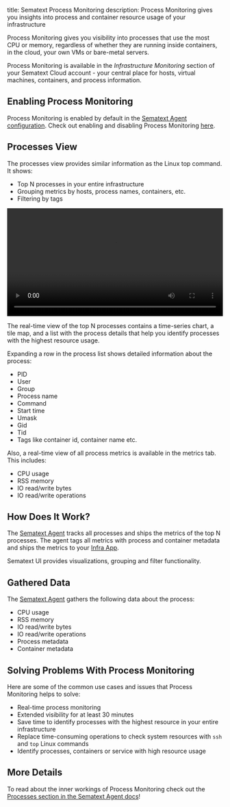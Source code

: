 title: Sematext Process Monitoring
description: Process Monitoring gives you insights into process and container resource usage of your infrastructure

Process Monitoring gives you visibility into processes that use the most CPU or memory, regardless of whether they are running inside containers, in the cloud, your own VMs or bare-metal servers.

Process Monitoring is available in the *Infrastructure Monitoring* section of your Sematext Cloud account - your central place for hosts, virtual machines, containers, and process information.

## Enabling Process Monitoring

Process Monitoring is enabled by default in the [Sematext Agent configuration](../agents/sematext-agent/containers/configuration/). 
Check out enabling and disabling Process Monitoring [here](../agents/sematext-agent/processes/configuration/). 

## Processes View

The processes view provides similar information as the Linux top command. It shows: 

- Top N processes in your entire infrastructure
- Grouping metrics by hosts, process names, containers, etc. 
- Filtering by tags

<video style="display:block; width:100%; height:auto;" controls autoplay>
  <source src="https://cdn.sematext.com/videos/sematext-infra-processes.mp4" type="video/mp4">
Your browser does not support the video tag.
</video>


The real-time view of the top N processes contains a time-series chart, a tile map, and a list with the process details that help you identify processes with the highest resource usage.

Expanding a row in the process list shows detailed information about the process:

- PID
- User
- Group
- Process name
- Command 
- Start time
- Umask
- Gid
- Tid
- Tags like container id, container name etc. 

Also, a real-time view of all process metrics is available in the metrics tab. This includes:

- CPU usage
- RSS memory 
- IO read/write bytes 
- IO read/write operations 

## How Does It Work?

The [Sematext Agent](../agents/sematext-agent) tracks all processes and ships the metrics of the top N processes. The agent tags all metrics with process and container metadata and ships the metrics to your [Infra App](https://sematext.com/docs/monitoring/infrastructure/).  

Sematext UI provides visualizations, grouping and filter functionality. 

## Gathered Data

The [Sematext Agent](../agents/sematext-agent) gathers the following data about the process:

- CPU usage
- RSS memory 
- IO read/write bytes 
- IO read/write operations 
- Process metadata
- Container metadata

## Solving Problems With Process Monitoring

Here are some of the common use cases and issues that Process Monitoring helps to solve:

- Real-time process monitoring
- Extended visibility for at least 30 minutes 
- Save time to identify processes with the highest resource in your entire infrastructure
- Replace time-consuming operations to check system resources with `ssh` and `top` Linux commands
- Identify processes, containers or service with high resource usage

## More Details
To read about the inner workings of Process Monitoring check out the [Processes section in the Sematext Agent docs](../agents/sematext-agent/processes/configuration/)!
